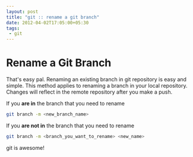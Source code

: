 ```yaml
---
layout: post
title: "git :: rename a git branch"
date: 2012-04-02T17:05:00+05:30
tags:
 - git
---
```


# Rename a Git Branch

That's easy pal. Renaming an existing branch in git repository is easy and simple. This method applies to renaming a branch in your local repository. Changes will reflect in the remote repository after you make a push.

If you **are in** the branch that you need to rename
```bash
git branch -m <new_branch_name>
```

If you **are not in** the branch that you need to rename

```bash
git branch -m <branch_you_want_to_rename> <new_name>
```

git is awesome!
